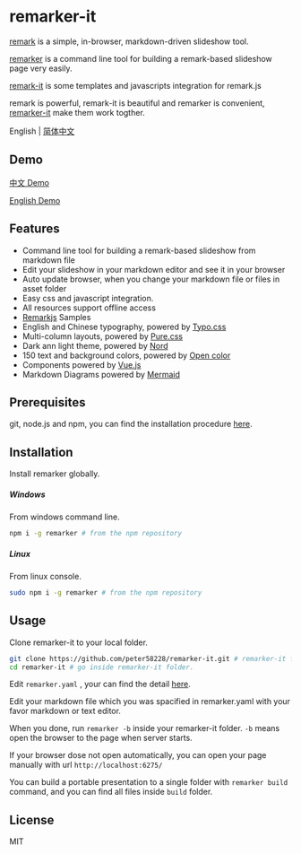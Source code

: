 # remarker-it

[remark](https://github.com/gnab/remark) is a simple, in-browser, markdown-driven slideshow tool. 

[remarker](https://github.com/kt3k/remarker) is a command line tool for building a remark-based slideshow page very easily.

[remark-it](https://github.com/1-2-3/remark-it) is some templates and javascripts integration for remark.js

remark is powerful, remark-it is beautiful and remarker is convenient, [remarker-it](https://github.com/peter58228/remarker-it.git) make them work togther.

English | [简体中文](README.md)

## Demo

[中文 Demo](https://remark-it.now.sh)

[English Demo](https://remark-it.now.sh/index-en_US.html)

## Features

- Command line tool for building a remark-based slideshow from markdown file
- Edit your slideshow in your markdown editor and see it in your browser
- Auto update browser, when  you change your markdown file or files in asset folder
- Easy css and javascript integration.
- All resources support offline access
- [Remarkjs](https://github.com/gnab/remark) Samples
- English and Chinese typography, powered by [Typo.css](https://github.com/sofish/typo.css)
- Multi-column layouts, powered by [Pure.css](https://github.com/pure-css/pure)
- Dark ann light theme, powered by [Nord](https://github.com/arcticicestudio/nord)
- 150 text and background colors, powered by [Open color](https://github.com/yeun/open-color)
- Components powered by [Vue.js](https://cn.vuejs.org/index.html)
- Markdown Diagrams powered by [Mermaid](https://github.com/knsv/mermaid)

## 

## Prerequisites

git, node.js and npm, you can find the installation procedure [here]().

## Installation

Install remarker globally.

##### Windows

From windows command line.

```bash
npm i -g remarker # from the npm repository
```

##### Linux

From linux console.

```bash
sudo npm i -g remarker # from the npm repository
```

## Usage

Clone remarker-it to your local folder.

```bash
git clone https://github.com/peter58228/remarker-it.git # remarker-it folder will be created.
cd remarker-it # go inside remarker-it folder.
```

Edit `remarker.yaml` , your can find the detail [here](https://github.com/kt3k/remarker#configuration). 

Edit your markdown file which you was spacified in remarker.yaml with your favor markdown or text editor.

When you done, run `remarker -b`  inside your remarker-it folder.  `-b` means open the browser to the page when server starts.

If your browser dose not open automatically, you can open your page manually with url `http://localhost:6275/`

You can build a portable presentation to a single folder with `remarker build` command, and you can find all files inside `build` folder. 

## License

MIT
